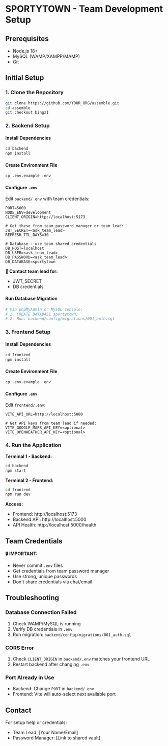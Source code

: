 # SPORTYTOWN - Team Development Setup

## Prerequisites
- Node.js 18+
- MySQL (WAMP/XAMPP/MAMP)
- Git

## Initial Setup

### 1. Clone the Repository
```bash
git clone https://github.com/YOUR_ORG/assemble.git
cd assemble
git checkout bingzI
```

### 2. Backend Setup

#### Install Dependencies
```bash
cd backend
npm install
```

#### Create Environment File
```bash
cp .env.example .env
```

#### Configure `.env`
Edit `backend/.env` with team credentials:

```env
PORT=5000
NODE_ENV=development
CLIENT_ORIGIN=http://localhost:5173

# Get these from team password manager or team lead:
JWT_SECRET=<ask_team_lead>
REFRESH_TTL_DAYS=30

# Database - use team shared credentials
DB_HOST=localhost
DB_USER=<ask_team_lead>
DB_PASSWORD=<ask_team_lead>
DB_DATABASE=sportytown
```

**📧 Contact team lead for:**
- JWT_SECRET
- DB credentials

#### Run Database Migration
```bash
# Via phpMyAdmin or MySQL console:
# 1. CREATE DATABASE sportytown;
# 2. Run: backend/config/migrations/001_auth.sql
```

### 3. Frontend Setup

#### Install Dependencies
```bash
cd frontend
npm install
```

#### Create Environment File
```bash
cp .env.example .env
```

#### Configure `.env`
Edit `frontend/.env`:

```env
VITE_API_URL=http://localhost:5000

# Get API keys from team lead if needed:
VITE_GOOGLE_MAPS_API_KEY=<optional>
VITE_OPENWEATHER_API_KEY=<optional>
```

### 4. Run the Application

**Terminal 1 - Backend:**
```bash
cd backend
npm start
```

**Terminal 2 - Frontend:**
```bash
cd frontend
npm run dev
```

**Access:**
- Frontend: http://localhost:5173
- Backend API: http://localhost:5000
- API Health: http://localhost:5000/health

## Team Credentials

**🔒 IMPORTANT:**
- Never commit `.env` files
- Get credentials from team password manager
- Use strong, unique passwords
- Don't share credentials via chat/email

## Troubleshooting

### Database Connection Failed
1. Check WAMP/MySQL is running
2. Verify DB credentials in `.env`
3. Run migration: `backend/config/migrations/001_auth.sql`

### CORS Error
1. Check `CLIENT_ORIGIN` in `backend/.env` matches your frontend URL
2. Restart backend after changing `.env`

### Port Already in Use
- Backend: Change `PORT` in `backend/.env`
- Frontend: Vite will auto-select next available port

## Contact

For setup help or credentials:
- Team Lead: [Your Name/Email]
- Password Manager: [Link to shared vault]
